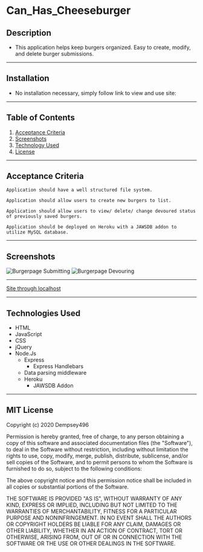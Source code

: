 # Can_Has_Cheeseburger

## Description
* This application helps keep burgers organized. Easy to create, modify, and delete burger submissions. 

***
## Installation 
* No installation necessary, simply follow link to view and use site:

***
## Table of Contents

1. [Acceptance Criteria](#crit)
2. [Screenshots](#scrshot)
3. [Technology Used](#tech)
4. [License](#lice)

***
<a name="crit"></a>

## Acceptance Criteria 

```
Application should have a well structured file system.

Application should allow users to create new burgers to list.

Application should allow users to view/ delete/ change devoured status of previously saved burgers.

Application should be deployed on Heroku with a JAWSDB addon to utilize MySQL database.
```
***

<a name="scrshot"></a>

## Screenshots
![Burgerpage Submitting](./assets/noteTakerApp.png)
![Burgerpage Devouring](./assets/noteTakerApp2.png)
***
[Site through localhost](https://drive.google.com/file/d/1Spr2Da2Hp9svHxlmuhcO8B2TUZmPvnuG/view)
***

<a name="tech"></a>

## Technologies Used

* HTML
* JavaScript
* CSS
* jQuery
* Node.Js
   * Express
      - Express Handlebars
   * Data parsing middleware
   * Heroku
      - JAWSDB Addon

***
<a name="lice"></a>

## MIT License

Copyright (c) 2020 Dempsey496

Permission is hereby granted, free of charge, to any person obtaining a copy
of this software and associated documentation files (the "Software"), to deal
in the Software without restriction, including without limitation the rights
to use, copy, modify, merge, publish, distribute, sublicense, and/or sell
copies of the Software, and to permit persons to whom the Software is
furnished to do so, subject to the following conditions:

The above copyright notice and this permission notice shall be included in all
copies or substantial portions of the Software.

THE SOFTWARE IS PROVIDED "AS IS", WITHOUT WARRANTY OF ANY KIND, EXPRESS OR
IMPLIED, INCLUDING BUT NOT LIMITED TO THE WARRANTIES OF MERCHANTABILITY,
FITNESS FOR A PARTICULAR PURPOSE AND NONINFRINGEMENT. IN NO EVENT SHALL THE
AUTHORS OR COPYRIGHT HOLDERS BE LIABLE FOR ANY CLAIM, DAMAGES OR OTHER
LIABILITY, WHETHER IN AN ACTION OF CONTRACT, TORT OR OTHERWISE, ARISING FROM,
OUT OF OR IN CONNECTION WITH THE SOFTWARE OR THE USE OR OTHER DEALINGS IN THE
SOFTWARE.
